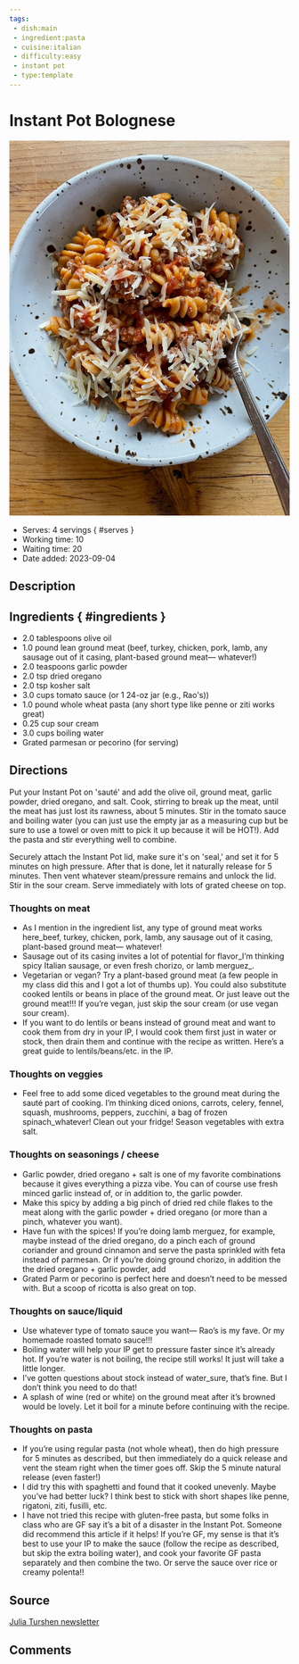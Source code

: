 ```yaml
---
tags:
 - dish:main
 - ingredient:pasta
 - cuisine:italian
 - difficulty:easy
 - instant pot
 - type:template
---
```


# Instant Pot Bolognese

![Recipe picture](../images/instant_pot_bolognese-0.jpg)

- Serves: 4 servings
{ #serves }
- Working time: 10
- Waiting time: 20
- Date added: 2023-09-04

## Description



## Ingredients { #ingredients }

- 2.0 tablespoons olive oil 
- 1.0 pound lean ground meat (beef, turkey, chicken, pork, lamb, any sausage out of it casing, plant-based ground meat— whatever!)
- 2.0 teaspoons garlic powder 
- 2.0 tsp dried oregano 
- 2.0 tsp kosher salt 
- 3.0 cups tomato sauce (or 1 24-oz jar (e.g., Rao's))
- 1.0 pound whole wheat pasta (any short type like penne or ziti works great)
- 0.25 cup sour cream 
- 3.0 cups boiling water 
- Grated parmesan or pecorino (for serving)

## Directions

Put your Instant Pot on 'sauté' and add the olive oil, ground meat, garlic powder, dried oregano, and salt. Cook, stirring to break up the meat, until the meat has just lost its rawness, about 5 minutes. Stir in the tomato sauce and boiling water (you can just use the empty jar as a measuring cup but be sure to use a towel or oven mitt to pick it up because it will be HOT!). Add the pasta and stir everything well to combine.

Securely attach the Instant Pot lid, make sure it's on 'seal,' and set it for 5 minutes on high pressure. After that is done, let it naturally release for 5 minutes. Then vent whatever steam/pressure remains and unlock the lid. Stir in the sour cream. Serve immediately with lots of grated cheese on top.


### Thoughts on meat

- As I mention in the ingredient list, any type of ground meat works here_beef, turkey, chicken, pork, lamb, any sausage out of it casing, plant-based ground meat— whatever!
- Sausage out of its casing invites a lot of potential for flavor_I’m thinking spicy Italian sausage, or even fresh chorizo, or lamb merguez_.
- Vegetarian or vegan? Try a plant-based ground meat (a few people in my class did this and I got a lot of thumbs up). You could also substitute cooked lentils or beans in place of the ground meat. Or just leave out the ground meat!!! If you’re vegan, just skip the sour cream (or use vegan sour cream).
- If you want to do lentils or beans instead of ground meat and want to cook them from dry in your IP, I would cook them first just in water or stock, then drain them and continue with the recipe as written. Here’s a great guide to lentils/beans/etc. in the IP.

### Thoughts on veggies

- Feel free to add some diced vegetables to the ground meat during the sauté part of cooking. I’m thinking diced onions, carrots, celery, fennel, squash, mushrooms, peppers, zucchini, a bag of frozen spinach_whatever! Clean out your fridge! Season vegetables with extra salt.

### Thoughts on seasonings / cheese

- Garlic powder, dried oregano + salt is one of my favorite combinations because it gives everything a pizza vibe. You can of course use fresh minced garlic instead of, or in addition to, the garlic powder.
- Make this spicy by adding a big pinch of dried red chile flakes to the meat along with the garlic powder + dried oregano (or more than a pinch, whatever you want).
- Have fun with the spices! If you’re doing lamb merguez, for example, maybe instead of the dried oregano, do a pinch each of ground coriander and ground cinnamon and serve the pasta sprinkled with feta instead of parmesan. Or if you’re doing ground chorizo, in addition the the dried oregano + garlic powder, add
- Grated Parm or pecorino is perfect here and doesn’t need to be messed with. But a scoop of ricotta is also great on top.

### Thoughts on sauce/liquid

- Use whatever type of tomato sauce you want— Rao’s is my fave. Or my homemade roasted tomato sauce!!!
- Boiling water will help your IP get to pressure faster since it’s already hot. If you’re water is not boiling, the recipe still works! It just will take a little longer.
- I’ve gotten questions about stock instead of water_sure, that’s fine. But I don’t think you need to do that!
- A splash of wine (red or white) on the ground meat after it’s browned would be lovely. Let it boil for a minute before continuing with the recipe.

### Thoughts on pasta

- If you’re using regular pasta (not whole wheat), then do high pressure for 5 minutes as described, but then immediately do a quick release and vent the steam right when the timer goes off. Skip the 5 minute natural release (even faster!)
- I did try this with spaghetti and found that it cooked unevenly. Maybe you’ve had better luck? I think best to stick with short shapes like penne, rigatoni, ziti, fusilli, etc.
- I have not tried this recipe with gluten-free pasta, but some folks in class who are GF say it’s a bit of a disaster in the Instant Pot. Someone did recommend this article if it helps! If you’re GF, my sense is that it’s best to use your IP to make the sauce (follow the recipe as described, but skip the extra boiling water), and cook your favorite GF pasta separately and then combine the two. Or serve the sauce over rice or creamy polenta!!

## Source

[Julia Turshen newsletter](https://juliaturshen.substack.com/p/my-favorite-instant-pot-recipe-so)

## Comments
